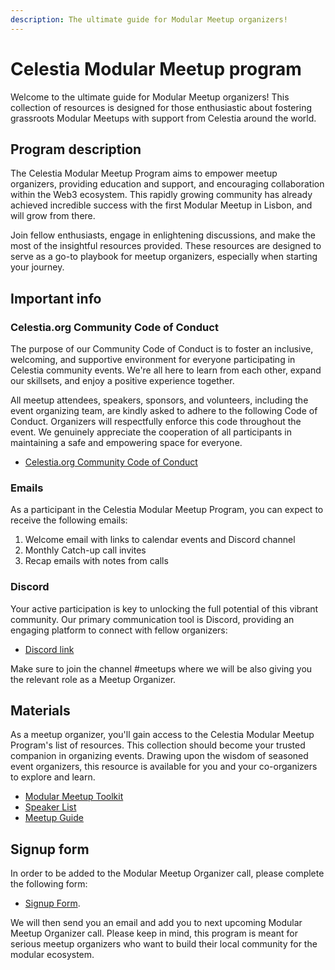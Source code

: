 ```yaml
---
description: The ultimate guide for Modular Meetup organizers!
---
```


# Celestia Modular Meetup program

<!-- ![Modular Meetup Banner](/img/Celestia_Modular_meetup2.jpg) -->

Welcome to the ultimate guide for Modular Meetup organizers!
This collection of resources is designed for those enthusiastic
about fostering grassroots Modular Meetups with support from
Celestia around the world.

## Program description

The Celestia Modular Meetup Program aims to empower meetup
organizers, providing education and support, and encouraging
collaboration within the Web3 ecosystem. This rapidly growing
community has already achieved incredible success with the
first Modular Meetup in Lisbon, and will grow from there.

Join fellow enthusiasts, engage in enlightening discussions,
and make the most of the insightful resources provided. These
resources are designed to serve as a go-to playbook for meetup
organizers, especially when starting your journey.

## Important info

### Celestia.org Community Code of Conduct

The purpose of our Community Code of Conduct is to foster an
inclusive, welcoming, and supportive environment for everyone
participating in Celestia community events. We're all here to
learn from each other, expand our skillsets, and enjoy a positive
experience together.

All meetup attendees, speakers, sponsors, and volunteers, including
the event organizing team, are kindly asked to adhere to the following
Code of Conduct. Organizers will respectfully enforce this code
throughout the event. We genuinely appreciate the cooperation of all
participants in maintaining a safe and empowering space for everyone.

* [Celestia.org Community Code of Conduct](https://docs.celestia.org/community/coc/)

### Emails

As a participant in the Celestia Modular Meetup Program, you
can expect to receive the following emails:

1. Welcome email with links to calendar events and Discord channel
2. Monthly Catch-up call invites
3. Recap emails with notes from calls

### Discord

Your active participation is key to unlocking the full potential
of this vibrant community. Our primary communication tool is Discord,
providing an engaging platform to connect with fellow organizers:

* [Discord link](https://discord.com/invite/je7UVpDuDu)

Make sure to join the channel #meetups where we will be also giving
you the relevant role as a Meetup Organizer.

## Materials

As a meetup organizer, you'll gain access to the Celestia Modular Meetup
Program's list of resources. This collection should become your trusted
companion in organizing events. Drawing upon the wisdom of seasoned event
organizers, this resource is available for you and your co-organizers
to explore and learn.

* [Modular Meetup Toolkit](./modular-meetup-toolkit.md)
* [Speaker List](./speaker-list.md)
* [Meetup Guide](./modular-meetup-guide.md)

## Signup form

In order to be added to the Modular Meetup Organizer call, please
complete the following form:

* [Signup Form](https://celestia-intake.typeform.com/to/zNI5W4uI).

We will then send you an email and add you to next upcoming Modular
Meetup Organizer call. Please keep in mind, this program is meant
for serious meetup organizers who want to build their local community
for the modular ecosystem.
